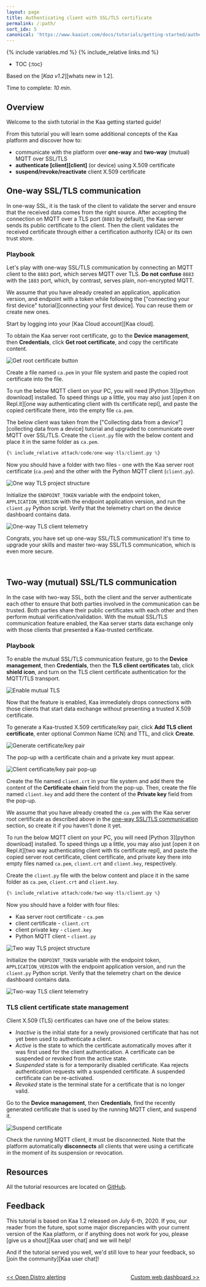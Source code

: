```yaml
---
layout: page
title: Authenticating client with SSL/TLS certificate
permalink: /:path/
sort_idx: 5
canonical: 'https://www.kaaiot.com/docs/tutorials/getting-started/authenticating-client-with-tls-certificate'
---
```


{% include variables.md %}
{% include_relative links.md %}

* TOC
{:toc}

Based on the [*Kaa v1.2*][whats new in 1.2].

Time to complete: *10 min*.


<!-- TODO: add video link

<div align="center">
  <iframe width="640" height="385" src="https://www.youtube.com/" frameborder="0"
          allow="accelerometer; autoplay; encrypted-media; gyroscope; picture-in-picture" allowfullscreen></iframe>
</div> --->


## Overview

Welcome to the sixth tutorial in the Kaa getting started guide!

From this tutorial you will learn some additional concepts of the Kaa platform and discover how to:

* communicate with the platform over **one-way** and **two-way** (mutual) MQTT over SSL/TLS
* **authenticate [client][client]** (or device) using X.509 certificate
* **suspend/revoke/reactivate** client X.509 certificate


<a id="one-way-ssl-tls-communication-anchor"></a>
## One-way SSL/TLS communication

In one-way SSL, it is the task of the client to validate the server and ensure that the received data comes from the right source.
After accepting the connection on MQTT over a TLS port (`8883` by default), the Kaa server sends its public certificate to the client.
Then the client validates the received certificate through either a certification authority (CA) or its own trust store.


### Playbook

Let's play with one-way SSL/TLS communication by connecting an MQTT client to the `8883` port, which serves MQTT over TLS.
**Do not confuse** `8883` with the `1883` port, which, by contrast, serves plain, non-encrypted MQTT.

We assume that you have already created an application, application version, and endpoint with a token while following the ["connecting your first device" tutorial][connecting your first device].
You can reuse them or create new ones.

Start by logging into your [Kaa Cloud account][Kaa cloud].

To obtain the Kaa server root certificate, go to the **Device management**, then **Credentials**, click **Get root certificate**, and copy the certificate content.

![Get root certificate button](attach/img/get-root-certificate.png)

Create a file named `ca.pem` in your file system and paste the copied root certificate into the file.

To run the below MQTT client on your PC, you will need [Python 3][python download] installed.
To speed things up a little, you may also just [open it on Repl.it][one way authenticating client with tls certificate repl], and paste the copied certificate there, into the empty file `ca.pem`.

The below client was taken from the ["Collecting data from a device"][collecting data from a device] tutorial and upgraded to communicate over MQTT over SSL/TLS.
Create the `client.py` file with the below content and place it in the same folder as `ca.pem`.

```python
{% include_relative attach/code/one-way-tls/client.py %}
```

Now you should have a folder with two files - one with the Kaa server root certificate (`ca.pem`) and the other with the Python MQTT client (`client.py`).

![One way TLS project structure](attach/img/one-way-tls-project-structure.png)

Initialize the `ENDPOINT_TOKEN` variable with the endpoint token, `APPLICATION_VERSION` with the endpoint application version, and run the `client.py` Python script.
Verify that the telemetry chart on the device dashboard contains data.

![One-way TLS client telemetry](attach/img/one-way-tls-client-telemetry.png)

Congrats, you have set up one-way SSL/TLS communication!
It's time to upgrade your skills and master two-way SSL/TLS communication, which is even more secure.

<br/>


## Two-way (mutual) SSL/TLS communication

In the case with two-way SSL, both the client and the server authenticate each other to ensure that both parties involved in the communication can be trusted.
Both parties share their public certificates with each other and then perform mutual verification/validation.
With the mutual SSL/TLS communication feature enabled, the Kaa server starts data exchange only with those clients that presented a Kaa-trusted certificate.


### Playbook

To enable the mutual SSL/TLS communication feature, go to the **Device management**, then **Credentials**, then the **TLS client certificates** tab, click **shield icon**, and turn on the TLS client certificate authentication for the MQTT/TLS transport.

![Enable mutual TLS](attach/img/enable-mutual-tls.png)

Now that the feature is enabled, Kaa immediately drops connections with those clients that start data exchange without presenting a trusted X.509 certificate.

To generate a Kaa-trusted X.509 certificate/key pair, click **Add TLS client certificate**, enter optional Common Name (CN) and TTL, and click **Create**.

![Generate certificate/key pair](attach/img/generate-certificate-key-pair.png)

The pop-up with a certificate chain and a private key must appear.

![Client certificate/key pair pop-up](attach/img/client-certificate-key-pair-pop-up.png)

Create the file named `client.crt` in your file system and add there the content of the **Certificate chain** field from the pop-up.
Then, create the file named `client.key` and add there the content of the **Private key** field from the pop-up.

We assume that you have already created the `ca.pem` with the Kaa server root certificate as described above in the [one-way SSL/TLS communication](#one-way-ssl-tls-communication-anchor) section, so create it if you haven't done it yet.

To run the below MQTT client on your PC, you will need [Python 3][python download] installed.
To speed things up a little, you may also just [open it on Repl.it][two way authenticating client with tls certificate repl], and paste the copied server root certificate, client certificate, and private key there into empty files named `ca.pem`, `client.crt` and `client.key`, respectively.

Create the `client.py` file with the below content and place it in the same folder as `ca.pem`, `client.crt` and `client.key`.

```python
{% include_relative attach/code/two-way-tls/client.py %}
```

Now you should have a folder with four files:
* Kaa server root certificate - `ca.pem`
* client certificate - `client.crt`
* client private key - `client.key`
* Python MQTT client - `client.py`

![Two way TLS project structure](attach/img/two-way-tls-project-structure.png)

Initialize the `ENDPOINT_TOKEN` variable with the endpoint token, `APPLICATION_VERSION` with the endpoint application version, and run the `client.py` Python script.
Verify that the telemetry chart on the device dashboard contains data.

![Two-way TLS client telemetry](attach/img/two-way-tls-client-telemetry.png)


### TLS client certificate state management

Client X.509 (TLS) certificates can have one of the below states:

* _Inactive_ is the initial state for a newly provisioned certificate that has not yet been used to authenticate a client.
* _Active_ is the state to which the certificate automatically moves after it was first used for the client authentication. 
A certificate can be suspended or revoked from the active state.
* _Suspended_ state is for a temporarily disabled certificate. 
Kaa rejects authentication requests with a suspended certificate. 
A suspended certificate can be re-activated.
* _Revoked_ state is the terminal state for a certificate that is no longer valid.

Go to the **Device management**, then **Credentials**, find the recently generated certificate that is used by the running MQTT client, and suspend it.

![Suspend certificate](attach/img/suspend-certificate.png)

Check the running MQTT client, it must be disconnected.
Note that the platform automatically **disconnects** all clients that were using a certificate in the moment of its suspension or revocation.


## Resources

All the tutorial resources are located on [GitHub][code url].


## Feedback

This tutorial is based on Kaa 1.2 released on July 6-th, 2020.
If you, our reader from the future, spot some major discrepancies with your current version of the Kaa platform, or if anything does not work for you, please [give us a shout][Kaa user chat] and we will help!

And if the tutorial served you well, we'd still love to hear your feedback, so [join the community][Kaa user chat]!

<br/>
<div style="display: flex; justify-content: space-between;">
<div>
<a class="free_trial__button" href="{{open_distro_alerting}}"><< Open Distro alerting</a>
</div>
<div>
<a class="free_trial__button" href="{{custom_web_dashboard}}">Custom web dashboard >></a>
</div>
</div>

[code url]: https://github.com/kaaproject/kaa/tree/rel_1.2.0/doc/Tutorials/getting-started/authenticating-client-with-tls-certificate/attach/code
